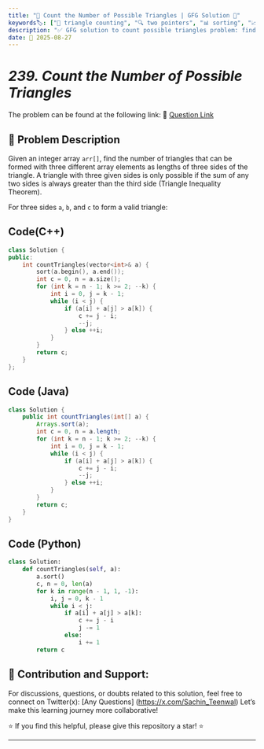 ```yaml
---
title: "🔺 Count the Number of Possible Triangles | GFG Solution 📐"
keywords🏷️: ["🔺 triangle counting", "🔍 two pointers", "📊 sorting", "📈 geometric properties", "📘 GFG", "🏁 competitive programming", "📚 DSA"]
description: "✅ GFG solution to count possible triangles problem: find number of valid triangles using triangle inequality theorem with efficient two-pointer technique. 🚀"
date: 📅 2025-08-27
---
```


# *239. Count the Number of Possible Triangles*

The problem can be found at the following link: 🔗 [Question Link](https://www.geeksforgeeks.org/problems/count-possible-triangles-1587115620/1)

## **🧩 Problem Description**

Given an integer array `arr[]`, find the number of triangles that can be formed with three different array elements as lengths of three sides of the triangle. A triangle with three given sides is only possible if the sum of any two sides is always greater than the third side (Triangle Inequality Theorem).

For three sides `a`, `b`, and `c` to form a valid triangle:

## Code(C++)
```cpp
class Solution {
public:
    int countTriangles(vector<int>& a) {
        sort(a.begin(), a.end());
        int c = 0, n = a.size();
        for (int k = n - 1; k >= 2; --k) {
            int i = 0, j = k - 1;
            while (i < j) {
                if (a[i] + a[j] > a[k]) {
                    c += j - i;
                    --j;
                } else ++i;
            }
        }
        return c;
    }
};
```

## Code (Java)

```java
class Solution {
    public int countTriangles(int[] a) {
        Arrays.sort(a);
        int c = 0, n = a.length;
        for (int k = n - 1; k >= 2; --k) {
            int i = 0, j = k - 1;
            while (i < j) {
                if (a[i] + a[j] > a[k]) {
                    c += j - i;
                    --j;
                } else ++i;
            }
        }
        return c;
    }
}
```

## Code (Python)

```python
class Solution:
    def countTriangles(self, a):
        a.sort()
        c, n = 0, len(a)
        for k in range(n - 1, 1, -1):
            i, j = 0, k - 1
            while i < j:
                if a[i] + a[j] > a[k]:
                    c += j - i
                    j -= 1
                else:
                    i += 1
        return c
```



## 🎯 **Contribution and Support:**

For discussions, questions, or doubts related to this solution, feel free to connect on Twitter(x): [Any Questions] (https://x.com/Sachin_Teenwal) Let’s make this learning journey more collaborative!

⭐ If you find this helpful, please give this repository a star! ⭐

---
